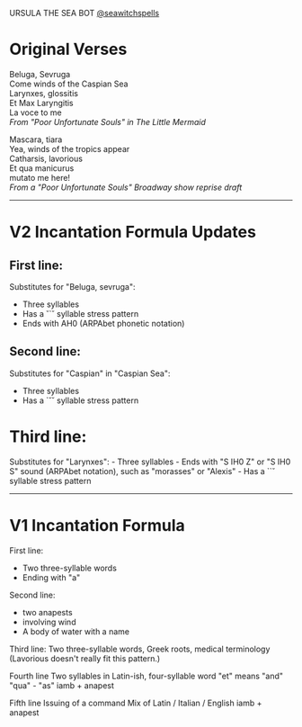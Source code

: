 URSULA THE SEA BOT
[@seawitchspells](https://twitter.com/seawitchspells)

# Original Verses

Beluga, Sevruga  
Come winds of the Caspian Sea  
Larynxes, glossitis  
Et Max Laryngitis  
La voce to me  
*From "Poor Unfortunate Souls" in The Little Mermaid*

Mascara, tiara  
Yea, winds of the tropics appear  
Catharsis, lavorious  
Et qua manicurus  
mutato me here!  
*From a "Poor Unfortunate Souls" Broadway show reprise draft*

---

# V2 Incantation Formula Updates

## First line:
Substitutes for "Beluga, sevruga":
  - Three syllables
  - Has a ˘`˘ syllable stress pattern
  - Ends with AH0 (ARPAbet phonetic notation)

## Second line: 
Substitutes for "Caspian" in "Caspian Sea":
  - Three syllables
  - Has a `˘˘ syllable stress pattern

# Third line: 
Substitutes for "Larynxes":
    - Three syllables
    - Ends with "S IH0 Z" or "S IH0 S" sound (ARPAbet notation), such as "morasses" or "Alexis"
    - Has a ``˘ syllable stress pattern

---

# V1 Incantation Formula

First line:
- Two three-syllable words
- Ending with "a"

Second line: 
- two anapests
- involving wind
- A body of water with a name

Third line: 
Two three-syllable words, Greek roots, medical terminology
(Lavorious doesn't really fit this pattern.)

Fourth line
Two syllables in Latin-ish, four-syllable word 
"et" means "and"
"qua" - "as"
iamb + anapest

Fifth line
Issuing of a command
Mix of Latin / Italian / English
iamb + anapest
